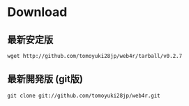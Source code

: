Download
=========

最新安定版
-----------
    wget http://github.com/tomoyuki28jp/web4r/tarball/v0.2.7

最新開発版 (git版)
-------------------
    git clone git://github.com/tomoyuki28jp/web4r.git
